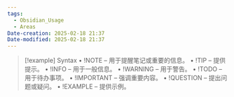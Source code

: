 ```yaml
---
tags:
  - Obsidian_Usage
  - Areas
Date-creation: 2025-02-18 21:37
Date-modified: 2025-02-18 21:37
---
```

> [!example] Syntax
• !NOTE – 用于提醒笔记或重要的信息。
• !TIP – 提供提示。
• !INFO – 用于一般信息。
• !WARNING – 用于警告。
• !TODO – 用于待办事项。
• !IMPORTANT – 强调重要内容。
• !QUESTION – 提出问题或疑问。
• !EXAMPLE – 提供示例。

